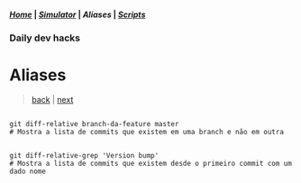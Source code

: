 #### *[Home](../hacks.md#daily-dev-hacks)* | *[Simulator](../simulator/01.md#daily-dev-hacks)* | _Aliases_ | *[Scripts](../scripts/01.md#daily-dev-hacks)*
### Daily dev hacks
# Aliases
> [back](02.md#daily-dev-hacks) | [next](../scripts/01.md#daily-dev-hacks)
```shell

git diff-relative branch-da-feature master
# Mostra a lista de commits que existem em uma branch e não em outra


git diff-relative-grep 'Version bump'
# Mostra a lista de commits que existem desde o primeiro commit com um dado nome


```
